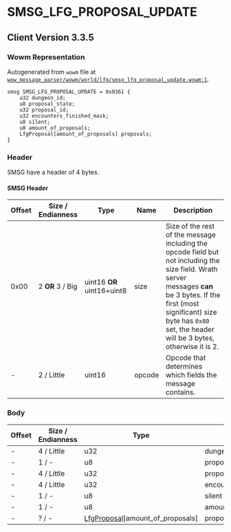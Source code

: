 # SMSG_LFG_PROPOSAL_UPDATE

## Client Version 3.3.5

### Wowm Representation

Autogenerated from `wowm` file at [`wow_message_parser/wowm/world/lfg/smsg_lfg_proposal_update.wowm:1`](https://github.com/gtker/wow_messages/tree/main/wow_message_parser/wowm/world/lfg/smsg_lfg_proposal_update.wowm#L1).
```rust,ignore
smsg SMSG_LFG_PROPOSAL_UPDATE = 0x0361 {
    u32 dungeon_id;
    u8 proposal_state;
    u32 proposal_id;
    u32 encounters_finished_mask;
    u8 silent;
    u8 amount_of_proposals;
    LfgProposal[amount_of_proposals] proposals;
}
```
### Header

SMSG have a header of 4 bytes.

#### SMSG Header

| Offset | Size / Endianness | Type   | Name   | Description |
| ------ | ----------------- | ------ | ------ | ----------- |
| 0x00   | 2 **OR** 3 / Big           | uint16 **OR** uint16+uint8 | size | Size of the rest of the message including the opcode field but not including the size field. Wrath server messages **can** be 3 bytes. If the first (most significant) size byte has `0x80` set, the header will be 3 bytes, otherwise it is 2.|
| -      | 2 / Little| uint16 | opcode | Opcode that determines which fields the message contains. |

### Body

| Offset | Size / Endianness | Type | Name | Comment |
| ------ | ----------------- | ---- | ---- | ------- |
| - | 4 / Little | u32 | dungeon_id |  |
| - | 1 / - | u8 | proposal_state |  |
| - | 4 / Little | u32 | proposal_id |  |
| - | 4 / Little | u32 | encounters_finished_mask |  |
| - | 1 / - | u8 | silent |  |
| - | 1 / - | u8 | amount_of_proposals |  |
| - | ? / - | [LfgProposal](lfgproposal.md)[amount_of_proposals] | proposals |  |

